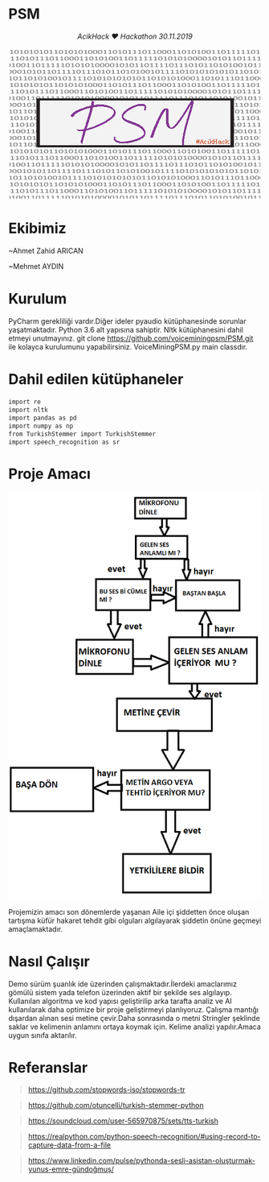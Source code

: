 # PSM
<p align="center">
   <em>AcikHack ❤️ Hackathon 30.11.2019</em>
</p>
<p align="center">
    <img src="https://raw.githubusercontent.com/voiceminingpsm/PSM/master/img/logo.png"  alt="Observer">
</p>

# Ekibimiz

~Ahmet Zahid ARICAN

~Mehmet AYDIN

# Kurulum
PyCharm gerekliliği vardır.Diğer ideler pyaudio kütüphanesinde sorunlar yaşatmaktadır.
Python 3.6 alt yapısına sahiptir.
Nltk kütüphanesini dahil etmeyi unutmayınız.
git clone https://github.com/voiceminingpsm/PSM.git ile kolayca kurulumunu yapabilirsiniz.
VoiceMiningPSM.py main classdır.

# Dahil edilen kütüphaneler

```
import re
import nltk
import pandas as pd
import numpy as np
from TurkishStemmer import TurkishStemmer
import speech_recognition as sr

```

# Proje Amacı
<p align="center">
    <img src="https://raw.githubusercontent.com/voiceminingpsm/PSM/master/img/psm_algoritma.png"  alt="Observer">
</p>

Projemizin amacı son dönemlerde yaşanan Aile içi şiddetten önce oluşan tartışma küfür hakaret tehdit gibi olguları algılayarak şiddetin önüne geçmeyi amaçlamaktadır.

# Nasıl Çalışır

Demo sürüm şuanlık ide üzerinden çalışmaktadır.İlerdeki amaclarımız gömülü sistem yada telefon üzerinden aktif bir şekilde ses algılayıp.
Kullanılan algoritma ve kod yapısı geliştirilip arka tarafta analiz ve AI kullanılarak daha optimize bir proje geliştirmeyi planlıyoruz.
Çalışma mantığı dışardan alınan sesi metine çevir.Daha sonrasında o metni Stringler şeklinde saklar ve  kelimenin anlamını ortaya koymak için.
Kelime analizi yapılır.Amaca uygun sınıfa aktarılır.
# Referanslar

>https://github.com/stopwords-iso/stopwords-tr

>https://github.com/otuncelli/turkish-stemmer-python

>https://soundcloud.com/user-565970875/sets/tts-turkish

>https://realpython.com/python-speech-recognition/#using-record-to-capture-data-from-a-file

>https://www.linkedin.com/pulse/pythonda-sesli-asistan-oluşturmak-yunus-emre-gündoğmuş/


